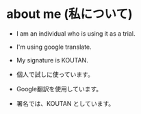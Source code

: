 # about me (私について)
- I am an individual who is using it as a trial. 
- I'm using google translate.
- My signature is KOUTAN.

- 個人で試しに使っています。
- Google翻訳を使用しています。
- 署名では、KOUTAN としています。
